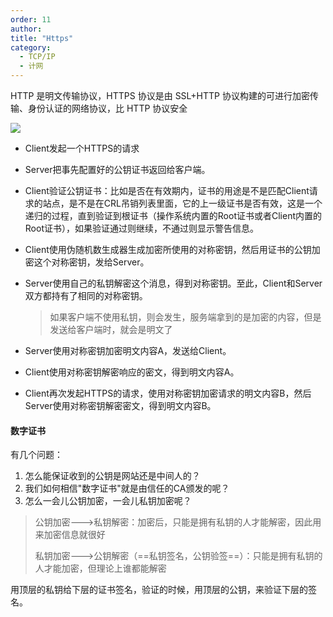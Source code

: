 ```yaml
---
order: 11
author: 
title: "Https"
category:
  - TCP/IP
  - 计网
---
```


HTTP 是明文传输协议，HTTPS 协议是由 SSL+HTTP 协议构建的可进行加密传输、身份认证的网络协议，比 HTTP 协议安全

![](https://qtp-1324720525.cos.ap-shanghai.myqcloud.com/blog/202503310029479.png)

- Client发起一个HTTPS的请求

- Server把事先配置好的公钥证书返回给客户端。

- Client验证公钥证书：比如是否在有效期内，证书的用途是不是匹配Client请求的站点，是不是在CRL吊销列表里面，它的上一级证书是否有效，这是一个递归的过程，直到验证到根证书（操作系统内置的Root证书或者Client内置的Root证书），如果验证通过则继续，不通过则显示警告信息。

- Client使用伪随机数生成器生成加密所使用的对称密钥，然后用证书的公钥加密这个对称密钥，发给Server。

- Server使用自己的私钥解密这个消息，得到对称密钥。至此，Client和Server双方都持有了相同的对称密钥。

  > 如果客户端不使用私钥，则会发生，服务端拿到的是加密的内容，但是发送给客户端时，就会是明文了

- Server使用对称密钥加密明文内容A，发送给Client。

- Client使用对称密钥解密响应的密文，得到明文内容A。

- Client再次发起HTTPS的请求，使用对称密钥加密请求的明文内容B，然后Server使用对称密钥解密密文，得到明文内容B。

#### 数字证书

有几个问题：

1. 怎么能保证收到的公钥是网站还是中间人的？
2. 我们如何相信"数字证书"就是由信任的CA颁发的呢？
3. 怎么一会儿公钥加密，一会儿私钥加密呢？

> 公钥加密--->私钥解密：加密后，只能是拥有私钥的人才能解密，因此用来加密信息就很好
>
> 私钥加密--->公钥解密（==私钥签名，公钥验签==）：只能是拥有私钥的人才能加密，但理论上谁都能解密

用顶层的私钥给下层的证书签名，验证的时候，用顶层的公钥，来验证下层的签名。

